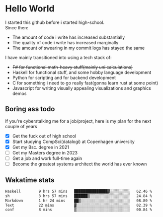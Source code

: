 # Hello World

I started this github before i started high-school.  
Since then:
- The amount of code i write has increased substantially
- The quality of code i write has increased marginally
- The amount of swearing in my commit logs has stayed the same

I have mainly transitioned into using a tech stack of:
- ~~F# for functional math-heavy stuff(mainly uni calculations)~~
- Haskell for functional stuff, and some hobby language development
- Python for scripting and for backend development
- C for something i need to go really fast(gonna learn rust at some point)
- Javascript for writing visually appealing visualizations and graphics demos

## Boring ass todo
If you're cyberstalking me for a job/project, here is my plan for the next couple of years
- [x] Get the fuck out of high school
- [x] Start studying CompSci(datalogi) at Copenhagen university
- [x] Get my Bsc. degree in 2021
- [ ] Get my Masters degree in 2023
- [ ] Get a job and work full-time again
- [ ] Become the greatest systems architect the world has ever known

## Wakatime stats
<!--START_SECTION:waka-->

```txt
Haskell        9 hrs 57 mins   ███████████████▓░░░░░░░░░   62.46 %
sh             3 hrs 57 mins   ██████▒░░░░░░░░░░░░░░░░░░   24.84 %
Markdown       1 hr 24 mins    ██▒░░░░░░░░░░░░░░░░░░░░░░   08.80 %
Text           22 mins         ▓░░░░░░░░░░░░░░░░░░░░░░░░   02.39 %
conf           8 mins          ▒░░░░░░░░░░░░░░░░░░░░░░░░   00.84 %
```

<!--END_SECTION:waka-->
